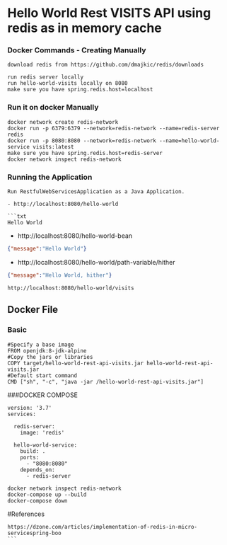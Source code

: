 # Hello World Rest VISITS API using redis as in memory cache

### Docker Commands - Creating Manually
```
download redis from https://github.com/dmajkic/redis/downloads

run redis server locally
run hello-world-visits locally on 8080
make sure you have spring.redis.host=localhost

```
### Run it on docker Manually
```
docker network create redis-network
docker run -p 6379:6379 --network=redis-network --name=redis-server redis
docker run -p 8080:8080 --network=redis-network --name=hello-world-service visits:latest
make sure you have spring.redis.host=redis-server
docker network inspect redis-network

```
### Running the Application
```
Run RestfulWebServicesApplication as a Java Application.

- http://localhost:8080/hello-world

```txt
Hello World
```

- http://localhost:8080/hello-world-bean

```json
{"message":"Hello World"}
```

- http://localhost:8080/hello-world/path-variable/hither

```json
{"message":"Hello World, hither"}
```
```
http://localhost:8080/hello-world/visits
```
## Docker File

### Basic
```
#Specify a base image
FROM openjdk:8-jdk-alpine
#Copy the jars or libraries
COPY target/hello-world-rest-api-visits.jar hello-world-rest-api-visits.jar
#Default start command
CMD ["sh", "-c", "java -jar /hello-world-rest-api-visits.jar"]

```
###DOCKER COMPOSE
```
version: '3.7'
services:

  redis-server:
    image: 'redis'

  hello-world-service:
    build: .
    ports:
      - "8080:8080"
    depends_on:
      - redis-server
```
```
docker network inspect redis-network
docker-compose up --build
docker-compose down
```

#References
````
https://dzone.com/articles/implementation-of-redis-in-micro-servicespring-boo
```
